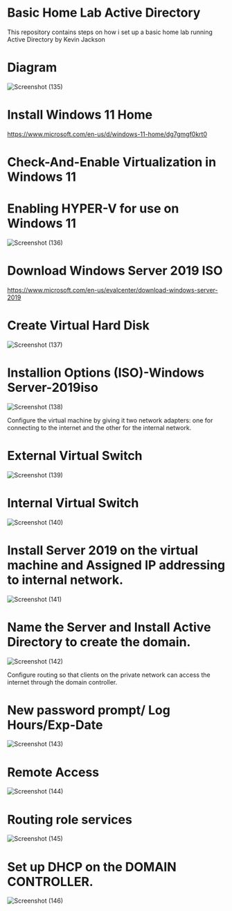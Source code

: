 # Basic Home Lab Active Directory

This repository contains steps on how i set up a basic home lab running Active Directory by Kevin Jackson

# Diagram
![Screenshot (135)](https://github.com/Kevin4Learning/Home-Active-Directory-Lab/assets/150920288/3e776ac6-b03e-4d3f-a92a-ed16512f0336)


# Install Windows 11 Home
 https://www.microsoft.com/en-us/d/windows-11-home/dg7gmgf0krt0


# Check-And-Enable Virtualization in Windows 11
# Enabling HYPER-V for use on Windows 11
![Screenshot (136)](https://github.com/Kevin4Learning/Home-Active-Directory-Lab/assets/150920288/d37e5739-4d5f-4ebd-8fff-0480ab4f5732)



# Download Windows Server 2019 ISO
https://www.microsoft.com/en-us/evalcenter/download-windows-server-2019


# Create Virtual Hard Disk
![Screenshot (137)](https://github.com/Kevin4Learning/Home-Active-Directory-Lab/assets/150920288/7de63b63-90a2-4303-bda7-52a04f19476c)


# Installion Options (ISO)-Windows Server-2019iso
![Screenshot (138)](https://github.com/Kevin4Learning/Home-Active-Directory-Lab/assets/150920288/0e1a17d0-1725-4df8-a8f8-a299a88c8ddd)


Configure the virtual machine by giving it two network adapters: one for connecting to the internet and the other for the internal network.
# External Virtual Switch
![Screenshot (139)](https://github.com/Kevin4Learning/Home-Active-Directory-Lab/assets/150920288/72fb2ec7-b4f1-451a-a467-fc18ba60a2d2)


# Internal Virtual Switch
![Screenshot (140)](https://github.com/Kevin4Learning/Home-Active-Directory-Lab/assets/150920288/5897d31f-c447-4248-aabc-ecde80658989)


# Install Server 2019 on the virtual machine and Assigned IP addressing to internal network.
![Screenshot (141)](https://github.com/Kevin4Learning/Home-Active-Directory-Lab/assets/150920288/70d5fa03-011a-43f1-83c1-fde24c126fbb)


# Name the Server and Install Active Directory to create the domain.
![Screenshot (142)](https://github.com/Kevin4Learning/Home-Active-Directory-Lab/assets/150920288/795153a4-4655-40b8-b8b5-aef021fdb0ce)



Configure routing so that clients on the private network can access the internet through the domain controller.

# New password prompt/ Log Hours/Exp-Date
![Screenshot (143)](https://github.com/Kevin4Learning/Home-Active-Directory-Lab/assets/150920288/a79af54e-8ea4-46c4-b65e-322b350ca529)

# Remote Access
![Screenshot (144)](https://github.com/Kevin4Learning/Home-Active-Directory-Lab/assets/150920288/fe9d44ff-9445-441f-86a5-dd949ef9e27e)


# Routing role services
![Screenshot (145)](https://github.com/Kevin4Learning/Home-Active-Directory-Lab/assets/150920288/c92efadc-5bf7-4711-9a9b-b502605c8dc0)


# Set up DHCP on the DOMAIN CONTROLLER.
![Screenshot (146)](https://github.com/Kevin4Learning/Home-Active-Directory-Lab/assets/150920288/528ded28-5745-4266-8cf9-67ff157ed5b3)












